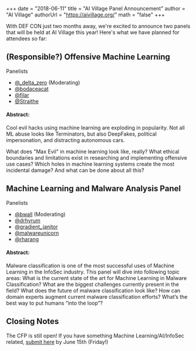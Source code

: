 +++
date = "2018-06-11"
title = "AI Village Panel Announcement"
author = "AI Village"
authorUrl = "https://aivillage.org/"
math = "false"
+++

With DEF CON just two months away, we're excited to announce two panels that will be held at AI Village this year! Here's what we have planned for attendees so far:

## (Responsible?) Offensive Machine Learning

Panelists
* [@_delta_zero](https://twitter.com/_delta_zero) (Moderating)
* [@bodaceacat](https://twitter.com/bodaceacat)
* [@filar](https://twitter.com/filar)
* [@Straithe](https://twitter.com/Straithe)

#### Abstract:
Cool evil hacks using machine learning are exploding in popularity. Not all ML abuse looks like Terminators, but also DeepFakes, political impersonation, and distracting autonomous cars.

What does "Max Evil" in machine learning look like, really? What ethical boundaries and limitations exist in researching and implementing offensive use cases? Which holes in machine learning systems create the most incidental damage? And what can be done about all this?

## Machine Learning and Malware Analysis Panel

Panelists
* [@bwall](https://twitter.com/botnet_hunter) (Moderating)
* [@drhyrum](https://twitter.com/drhyrum)
* [@gradient_janitor](#)
* [@malwareunicorn](https://twitter.com/malwareunicorn)
* [@rharang](https://twitter.com/rharang)

#### Abstract:
Malware classification is one of the most successful uses of Machine Learning in the InfoSec industry. This panel will dive into following topic areas:
What is the current state of the art for Machine Learning in Malware Classification?
What are the biggest challenges currently present in the field?
What does the future of malware classification look like?
How can domain experts augment current malware classification efforts?  What’s the best way to put humans “into the loop”?

## Closing Notes

The CFP is still open! If you have something Machine Learning/AI/InfoSec related, [submit here](https://docs.google.com/forms/d/e/1FAIpQLSfDzURLjTMoSvjWYDinEu9n1sNc5HOBGWjU5UAzL-aNSjkwjA/viewform) by June 15th (Friday!)
